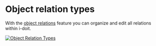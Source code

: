 # Object relation types

With the [object relations](../../../basics/object-relations.md) feature you can organize and edit all relations within i-doit.

[![Object Relation Types](../../../assets/images/en/system-administration/administration/predefined-content/object-relation-types/1-ort.png)](../../../assets/images/en/system-administration/administration/predefined-content/object-relation-types/1-ort.png)
